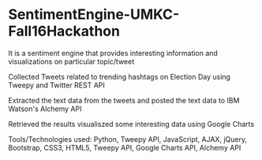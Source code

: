 # SentimentEngine-UMKC-Fall16Hackathon

It is a sentiment engine that provides interesting information and visualizations on particular topic/tweet

Collected Tweets related to trending hashtags on Election Day using Tweepy and Twitter REST API

Extracted the text data from the tweets and posted the text data to IBM Watson's Alchemy API

Retrieved the results visualiszed some interesting data using Google Charts

Tools/Technologies used: Python, Tweepy API, JavaScript, AJAX, jQuery,  Bootstrap, CSS3, HTML5, Tweepy API, Google Charts API, Alchemy API


